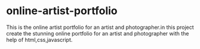 # online-artist-portfolio
This is the online artist portfolio for an artist and photographer.in this project create the stunning online portfolio for an artist and photographer with the help of html,css,javascript.
